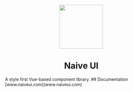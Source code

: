 <p align="center">
  <img width="144px" src="https://naiveui.oss-cn-hongkong.aliyuncs.com/Naive%20UI%20-%20LOGO.svg" />
</p>

<h1 align="center">Naive UI</h1>
A style first Vue-based component library.
## Documentation
[www.naiveui.com](www.naiveui.com)
